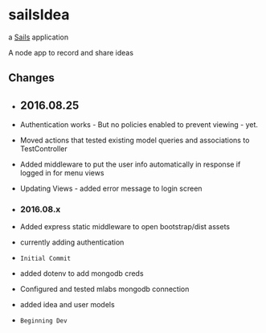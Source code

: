# sailsIdea

a [Sails](http://sailsjs.org) application

A node app to record and share ideas





## Changes ##
  * ## 2016.08.25
  * Authentication works - But no policies enabled to prevent viewing - yet.
  * Moved actions that tested existing model queries and associations to TestController
  * Added middleware to put the user info automatically in response if logged in for menu views
  * Updating Views - added error message to login screen

  * ### 2016.08.x ##
  * Added express static middleware to open bootstrap/dist assets
  * currently adding authentication
  * ` Initial Commit `
  * added dotenv to add mongodb creds
  * Configured and tested mlabs mongodb connection
  * added idea and user models
  * ` Beginning Dev `
  

  
  